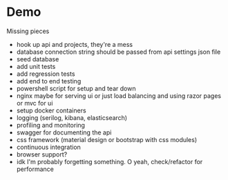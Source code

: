 # Demo

Missing pieces

* hook up api and projects, they're a mess
* database connection string should be passed from api settings json file
* seed database
* add unit tests
* add regression tests
* add end to end testing
* powershell script for setup and tear down
* nginx maybe for serving ui or just load balancing and using razor pages or mvc for ui
* setup docker containers
* logging (serilog, kibana, elasticsearch)
* profiling and monitoring
* swagger for documenting the api
* css framework (material design or bootstrap with css modules)
* continuous integration
* browser support?
* idk I'm probably forgetting something. O yeah, check/refactor for performance
